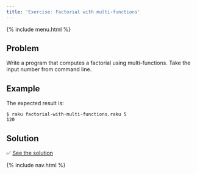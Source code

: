 ```yaml
---
title: 'Exercise: Factorial with multi-functions'
---
```


{% include menu.html %}

## Problem

Write a program that computes a factorial using multi-functions. Take the input number from command line.

## Example

The expected result is:

```console
$ raku factorial-with-multi-functions.raku 5
120
```

## Solution

✅ [See the solution](solution)

{% include nav.html %}
